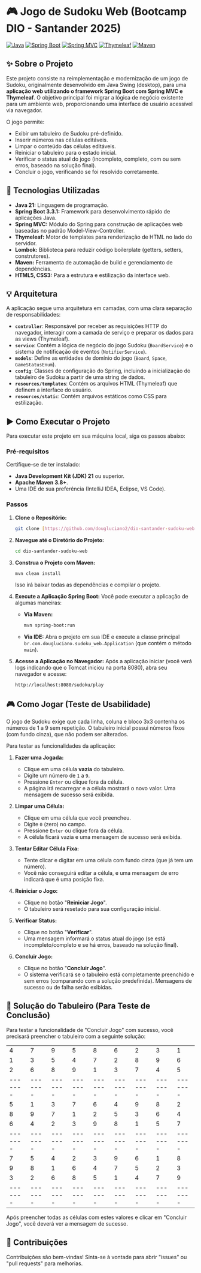 # 🎮 Jogo de Sudoku Web (Bootcamp DIO - Santander 2025)

[![Java](https://img.shields.io/badge/Java-21-blue.svg?logo=java)](https://www.oracle.com/java/technologies/javase/jdk21-archive-downloads.html)
[![Spring Boot](https://img.shields.io/badge/Spring%20Boot-3.3.1-brightgreen.svg?logo=spring)](https://spring.io/projects/spring-boot)
[![Spring MVC](https://img.shields.io/badge/Spring%20MVC-Web-6DB33F.svg?logo=spring-framework)](https://docs.spring.io/spring-framework/reference/web/webmvc.html)
[![Thymeleaf](https://img.shields.io/badge/Thymeleaf-3.1-005C0F.svg?logo=thymeleaf)](https://www.thymeleaf.org/)
[![Maven](https://img.shields.io/badge/Maven-3.8+-C71A36.svg?logo=apache-maven)](https://maven.apache.org/)


## ✨ Sobre o Projeto

Este projeto consiste na reimplementação e modernização de um jogo de Sudoku, originalmente desenvolvido em Java Swing (desktop), para uma **aplicação web utilizando o framework Spring Boot com Spring MVC e Thymeleaf**. O objetivo principal foi migrar a lógica de negócio existente para um ambiente web, proporcionando uma interface de usuário acessível via navegador.

O jogo permite:
* Exibir um tabuleiro de Sudoku pré-definido.
* Inserir números nas células editáveis.
* Limpar o conteúdo das células editáveis.
* Reiniciar o tabuleiro para o estado inicial.
* Verificar o status atual do jogo (incompleto, completo, com ou sem erros, baseado na solução final).
* Concluir o jogo, verificando se foi resolvido corretamente.

## 🚀 Tecnologias Utilizadas

* **Java 21:** Linguagem de programação.
* **Spring Boot 3.3.1:** Framework para desenvolvimento rápido de aplicações Java.
* **Spring MVC:** Módulo do Spring para construção de aplicações web baseadas no padrão Model-View-Controller.
* **Thymeleaf:** Motor de templates para renderização de HTML no lado do servidor.
* **Lombok:** Biblioteca para reduzir código boilerplate (getters, setters, construtores).
* **Maven:** Ferramenta de automação de build e gerenciamento de dependências.
* **HTML5, CSS3:** Para a estrutura e estilização da interface web.

## 💡 Arquitetura

A aplicação segue uma arquitetura em camadas, com uma clara separação de responsabilidades:

* **`controller`**: Responsável por receber as requisições HTTP do navegador, interagir com a camada de serviço e preparar os dados para as views (Thymeleaf).
* **`service`**: Contém a lógica de negócio do jogo Sudoku (`BoardService`) e o sistema de notificação de eventos (`NotifierService`).
* **`models`**: Define as entidades de domínio do jogo (`Board`, `Space`, `GameStatusEnum`).
* **`config`**: Classes de configuração do Spring, incluindo a inicialização do tabuleiro de Sudoku a partir de uma string de dados.
* **`resources/templates`**: Contém os arquivos HTML (Thymeleaf) que definem a interface do usuário.
* **`resources/static`**: Contém arquivos estáticos como CSS para estilização.

## ▶️ Como Executar o Projeto

Para executar este projeto em sua máquina local, siga os passos abaixo:

### Pré-requisitos

Certifique-se de ter instalado:

* **Java Development Kit (JDK) 21** ou superior.
* **Apache Maven 3.8+**.
* Uma IDE de sua preferência (IntelliJ IDEA, Eclipse, VS Code).

### Passos

1.  **Clone o Repositório:**
    ```bash
    git clone [https://github.com/dougluciano2/dio-santander-sudoku-web.git](https://github.com/dougluciano2/dio-santander-sudoku-web.git)
    ```
2.  **Navegue até o Diretório do Projeto:**
    ```bash
    cd dio-santander-sudoku-web
    ```
3.  **Construa o Projeto com Maven:**
    ```bash
    mvn clean install
    ```
    Isso irá baixar todas as dependências e compilar o projeto.
4.  **Execute a Aplicação Spring Boot:**
    Você pode executar a aplicação de algumas maneiras:
    * **Via Maven:**
        ```bash
        mvn spring-boot:run
        ```
    * **Via IDE:** Abra o projeto em sua IDE e execute a classe principal `br.com.dougluciano.sudoku_web.Application` (que contém o método `main`).

5.  **Acesse a Aplicação no Navegador:**
    Após a aplicação iniciar (você verá logs indicando que o Tomcat iniciou na porta 8080), abra seu navegador e acesse:
    ```
    http://localhost:8080/sudoku/play
    ```

## 🎮 Como Jogar (Teste de Usabilidade)

O jogo de Sudoku exige que cada linha, coluna e bloco 3x3 contenha os números de 1 a 9 sem repetição. O tabuleiro inicial possui números fixos (com fundo cinza), que não podem ser alterados.

Para testar as funcionalidades da aplicação:

1.  **Fazer uma Jogada:**
    * Clique em uma célula **vazia** do tabuleiro.
    * Digite um número de `1` a `9`.
    * Pressione `Enter` ou clique fora da célula.
    * A página irá recarregar e a célula mostrará o novo valor. Uma mensagem de sucesso será exibida.

2.  **Limpar uma Célula:**
    * Clique em uma célula que você preencheu.
    * Digite `0` (zero) no campo.
    * Pressione `Enter` ou clique fora da célula.
    * A célula ficará vazia e uma mensagem de sucesso será exibida.

3.  **Tentar Editar Célula Fixa:**
    * Tente clicar e digitar em uma célula com fundo cinza (que já tem um número).
    * Você não conseguirá editar a célula, e uma mensagem de erro indicará que é uma posição fixa.

4.  **Reiniciar o Jogo:**
    * Clique no botão "**Reiniciar Jogo**".
    * O tabuleiro será resetado para sua configuração inicial.

5.  **Verificar Status:**
    * Clique no botão "**Verificar**".
    * Uma mensagem informará o status atual do jogo (se está incompleto/completo e se há erros, baseado na solução final).

6.  **Concluir Jogo:**
    * Clique no botão "**Concluir Jogo**".
    * O sistema verificará se o tabuleiro está completamente preenchido e sem erros (comparando com a solução predefinida). Mensagens de sucesso ou de falha serão exibidas.

## 🔑 Solução do Tabuleiro (Para Teste de Conclusão)

Para testar a funcionalidade de "Concluir Jogo" com sucesso, você precisará preencher o tabuleiro com a seguinte solução:

|       |       |       |       |       |       |       |       |       |
|-------|-------|-------|-------|-------|-------|-------|-------|-------|
| 4     | 7     | 9     | 5     | 8     | 6     | 2     | 3     | 1     |
| 1     | 3     | 5     | 4     | 7     | 2     | 8     | 9     | 6     |
| 2     | 6     | 8     | 9     | 1     | 3     | 7     | 4     | 5     |
|-------|-------|-------|-------|-------|-------|-------|-------|-------|
| 5     | 1     | 3     | 7     | 6     | 4     | 9     | 8     | 2     |
| 8     | 9     | 7     | 1     | 2     | 5     | 3     | 6     | 4     |
| 6     | 4     | 2     | 3     | 9     | 8     | 1     | 5     | 7     |
|-------|-------|-------|-------|-------|-------|-------|-------|-------|
| 7     | 5     | 4     | 2     | 3     | 9     | 6     | 1     | 8     |
| 9     | 8     | 1     | 6     | 4     | 7     | 5     | 2     | 3     |
| 3     | 2     | 6     | 8     | 5     | 1     | 4     | 7     | 9     |
|-------|-------|-------|-------|-------|-------|-------|-------|-------|


Após preencher todas as células com estes valores e clicar em "Concluir Jogo", você deverá ver a mensagem de sucesso.

## 🤝 Contribuições

Contribuições são bem-vindas! Sinta-se à vontade para abrir "issues" ou "pull requests" para melhorias.

